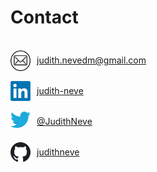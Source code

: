 # Contact

<style>
.colimage{
  float: left;
  width: 32px;
  height: 32px;
}
.colempty{
  float: left;
  width: 10px;
  height: 32px;
}
.collink{
  float: left;
  height: 32px;
  line-height: 32px;
}
.row:after{
  content: "";
  display: table;
  clear: both;
}
</style>

<br>

<div class="row">
<div class="colimage">
  <img src="img/email.png" width="32" />
</div>
<div class="colempty">
</div>
<div class="collink">
  <a href="mailto:judith.nevedm@gmail.com">judith.nevedm@gmail.com</a>
</div>
</div>

<br>

<div class="row">
<div class="colimage">
  <img src="img/linkedin.png" width="32" />
</div>
<div class="colempty">
</div>
<div class="collink">
  <a href="https://www.linkedin.com/in/judith-neve/">judith-neve</a>
</div>
</div>

<br>

<div class="row">
<div class="colimage">
  <img src="img/twitter.png" width="32" />
</div>
<div class="colempty">
</div>
<div class="collink">
  <a href="https://twitter.com/JudithNeve">@JudithNeve</a>
</div>
</div>

<br>

<div class="row">
<div class="colimage">
  <img src="img/github.png" width="32" />
</div>
<div class="colempty">
</div>
<div class="collink">
  <a href="https://github.com/judithneve">judithneve</a>
</div>
</div>
